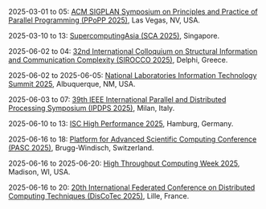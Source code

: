 2025-03-01 to 05: [ACM SIGPLAN Symposium on Principles and Practice of Parallel Programming (PPoPP 2025)](https://ppopp25.sigplan.org "PPoPP 2025 focuses on parallel programming, covering concurrent algorithms, parallel architectures, and distributed systems. Topics include GPU programming, task scheduling, and performance optimization, with applications in high-performance computing, AI, and scientific simulations, emphasizing scalable parallel software design."), Las Vegas, NV, USA.

2025-03-10 to 13: [SupercomputingAsia (SCA 2025)](https://sca25.sc-asia.org/ "Focuses on high-performance computing, covering supercomputing architectures, parallel algorithms, and big data analytics. Topics include scientific simulations, AI applications, and cloud computing, emphasizing computational advancements for research and industry."), Singapore.

2025-06-02 to 04: [32nd International Colloquium on Structural Information and Communication Complexity (SIROCCO 2025)](https://www.torontomu.ca/sirocco-2025/ "SIROCCO 2025 explores structural information and communication complexity, focusing on distributed algorithms, network topologies, and graph theory. Topics include message-passing models, fault tolerance, and applications in distributed computing, emphasizing theoretical computational efficiency."), Delphi, Greece.

2025-06-02 to 2025-06-05: [National Laboratories Information Technology Summit 2025](https://www.nlit.org/ "NLIT 2025 explores IT advancements for national laboratories, with physics applications. Topics include high-performance computing, data analytics, and cybersecurity. Discussions cover computational tools for particle physics simulations and astrophysical data processing, emphasizing IT infrastructure for science."), Albuquerque, NM, USA.

2025-06-03 to 07: [39th IEEE International Parallel and Distributed Processing Symposium (IPDPS 2025)](https://www.ipdps.org/ "Explores parallel and distributed processing, covering algorithms, architectures, and software systems. Topics include big data processing, machine learning, and scientific computing, emphasizing performance optimization and scalability in computational systems."), Milan, Italy.

2025-06-10 to 13: [ISC High Performance 2025](https://isc-hpc.com "ISC High Performance 2025 focuses on high-performance computing, covering parallel algorithms, exascale architectures, and GPU computing. Topics include scientific simulations, AI integration, and applications in physics and climate, emphasizing scalable computational performance."), Hamburg, Germany.

2025-06-16 to 18: [Platform for Advanced Scientific Computing Conference (PASC 2025)](https://pasc25.pasc-conference.org/ "Focuses on advanced scientific computing, covering high-performance computing, numerical algorithms, and data-intensive simulations. Topics include computational physics, climate modeling, and machine learning, emphasizing scalable computing solutions for scientific research."), Brugg-Windisch, Switzerland.

2025-06-16 to 2025-06-20: [High Throughput Computing Week 2025](https://indico.cern.ch/event/1411013/ "HTC 2025 explores high-throughput computing, focusing on scientific applications in physics. Topics include distributed computing, grid computing, and data-intensive workflows. Discussions cover applications in LHC data processing and cosmological simulations, advancing computational scalability."), Madison, WI, USA.

2025-06-16 to 20: [20th International Federated Conference on Distributed Computing Techniques (DisCoTec 2025)](https://www.discotec.org/2025/ "Covers distributed computing techniques, focusing on concurrency, coordination, and formal methods. Topics include distributed algorithms, cloud computing, and applications in networked systems."), Lille, France.

